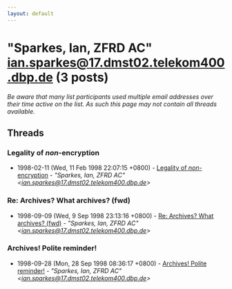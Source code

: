 ```yaml
---
layout: default
---
```


# "Sparkes, Ian, ZFRD AC" <ian.sparkes@17.dmst02.telekom400.dbp.de> (3 posts)

_Be aware that many list participants used multiple email addresses over their time active on the list. As such this page may not contain all threads available._

## Threads

### Legality of *non*-encryption
+ 1998-02-11 (Wed, 11 Feb 1998 22:07:15 +0800) - [Legality of *non*-encryption](/archive/1998/02/9f442708b9f51164d90fb73119a7d379d2f2f10a0814425032bd6bee1d96e5a6) - _"Sparkes, Ian, ZFRD AC" \<ian.sparkes@17.dmst02.telekom400.dbp.de\>_

### Re: Archives? What archives? (fwd)
+ 1998-09-09 (Wed, 9 Sep 1998 23:13:16 +0800) - [Re: Archives? What archives? (fwd)](/archive/1998/09/37f662281f0f648ddcf3907d404675a17e05896d6e6e04d1fd736dc9346e5cf4) - _"Sparkes, Ian, ZFRD AC" \<ian.sparkes@17.dmst02.telekom400.dbp.de\>_

### Archives! Polite reminder!
+ 1998-09-28 (Mon, 28 Sep 1998 08:36:17 +0800) - [Archives! Polite reminder!](/archive/1998/09/0756efeeb646b2d50e92e52f789d25f5e57fc28033031d7befca31359b50cff4) - _"Sparkes, Ian, ZFRD AC" \<ian.sparkes@17.dmst02.telekom400.dbp.de\>_

